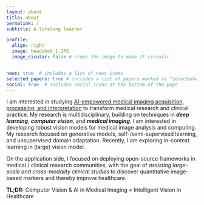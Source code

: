 ```yaml
---
layout: about
title: about
permalink: /
subtitle: A lifelong learner

profile:
  align: right
  image: headshot_1.JPG
  image_cicular: false # crops the image to make it circular


news: true  # includes a list of news items
selected_papers: true # includes a list of papers marked as "selected={true}"
social: true  # includes social icons at the bottom of the page
---
```


I am interested in studying <ins>AI-empowered medical imaging acquisition, processing, and interpretation</ins> to transform medical research and clinical practice. My research is multidisciplinary, building on techniques in ***deep learning***, ***computer vision***, and ***medical imaging***. I am interested in developing robust vision models for medical image analysis and computing. My research focused on generative models, self-/semi-supervised learning, and unsupervised domain adaptation. Recently, I am exploring in-context learning in (large) vision model. 

On the application side, I focused on deploying open-source frameworks in medical / clinical research communities, with the goal of *assisting large-scale and cross-modality clinical studies* to discover quantitative image-based markers and thereby improve healthcare.

**TL;DR:** Computer Vision & AI in Medical Imaging = Intelligent Vision in Healthcare
